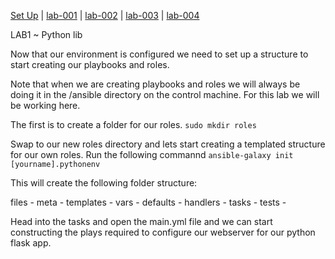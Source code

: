 [Set Up](doc/SetUp.md) | [lab-001](doc/lab-001.md) | [lab-002](doc/lab-002.md) | [lab-003](doc/lab-003.md) | [    lab-004](doc/lab-004.md)

LAB1 ~ Python lib

Now that our environment is configured we need to set up a structure to start
creating our playbooks and roles.

Note that when we are creating playbooks and roles we will always be doing it
in the /ansible directory on the control machine. For this lab we will be
working here.

The first is to create a folder for our roles. `sudo mkdir roles`

Swap to our new roles directory and lets start creating a templated structure
for our own roles. Run the following commannd `ansible-galaxy init
[yourname].pythonenv`

This will create the following folder structure:

files - 
meta -
templates - 
vars -
defaults - 
handlers -
tasks - 
tests -

Head into the tasks and open the main.yml file and we can start constructing
the plays required to configure our webserver for our python flask app.
